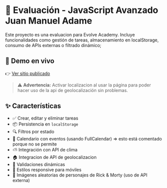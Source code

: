 # 🧠 Evaluación - JavaScript Avanzado Juan Manuel Adame

Este proyecto es una evaluacion para Evolve Academy. Incluye funcionalidades como gestión de tareas, almacenamiento en localStorage, consumo de APIs externas o filtrado dinámico;

## 🚀 Demo en vivo

👉 [Ver sitio publicado](https://juanmadator.github.io/javascript-avanzado-evaluacion)

> ⚠️ **Advertencia:** Activar localizacion al usar la página para poder hacer uso de la api de geolocalización sin problemas.
> 
## ✨ Características

- ✅ Crear, editar y eliminar tareas
- 📦 Persistencia en `localStorage`
- 🔍 Filtros por estado
- 📅 Calendario con eventos (usando FullCalendar) => esto está comentado porque no se permite
- ⛅ Integración con API de clima
- 🏠 Integracion de API de geolocalizacion
- 🧪 Validaciones dinámicas
- 💅 Estilos responsive para móviles
- 🎲 Imágenes aleatorias de personajes de Rick & Morty (uso de API externa)

